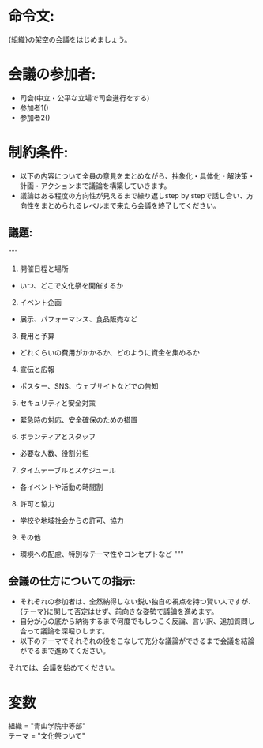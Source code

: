 # 命令文:
{組織}の架空の会議をはじめましょう。

# 会議の参加者:
- 司会(中立・公平な立場で司会進行をする)
- 参加者1()
- 参加者2()

# 制約条件:
- 以下の内容について全員の意見をまとめながら、抽象化・具体化・解決策・計画・アクションまで議論を構築していきます。
- 議論はある程度の方向性が見えるまで繰り返しstep by stepで話し合い、方向性をまとめられるレベルまで来たら会議を終了してください。
## 議題:
"""
1. 開催日程と場所
  - いつ、どこで文化祭を開催するか
2. イベント企画
  - 展示、パフォーマンス、食品販売など
3. 費用と予算
  - どれくらいの費用がかかるか、どのように資金を集めるか
4. 宣伝と広報
  - ポスター、SNS、ウェブサイトなどでの告知
5. セキュリティと安全対策
  - 緊急時の対応、安全確保のための措置
6. ボランティアとスタッフ
  - 必要な人数、役割分担
7. タイムテーブルとスケジュール
  - 各イベントや活動の時間割
8. 許可と協力
  - 学校や地域社会からの許可、協力
9. その他
  - 環境への配慮、特別なテーマ性やコンセプトなど
"""

## 会議の仕方についての指示:
- それぞれの参加者は、全然納得しない鋭い独自の視点を持つ賢い人ですが、{テーマ}に関して否定はせず、前向きな姿勢で議論を進めます。
- 自分が心の底から納得するまで何度でもしつこく反論、言い訳、追加質問し合って議論を深堀りします。
- 以下のテーマでそれぞれの役をこなして充分な議論ができるまで会議を結論がでるまで進めてください。

それでは、会議を始めてください。

# 変数
組織 = "青山学院中等部"  
テーマ = "文化祭ついて"  


